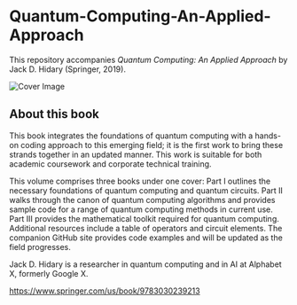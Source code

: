 # Quantum-Computing-An-Applied-Approach
This repository accompanies *Quantum Computing: An Applied Approach* by Jack D. Hidary (Springer, 2019).


![Cover Image](cover.jpg)	

##  About this book
This book integrates the foundations of quantum computing with a hands-on coding approach to this emerging field; it is the first work to bring these strands together in an updated manner. This work is suitable for both academic coursework and corporate technical training.

This volume comprises three books under one cover: Part I outlines the necessary foundations of quantum computing and quantum circuits. Part II walks through the canon of quantum computing algorithms and provides sample code for a range of quantum computing methods in current use. Part III provides the mathematical toolkit required for quantum computing. Additional resources include a table of operators and circuit elements. The companion GitHub site provides code examples and will be updated as the field progresses.

Jack D. Hidary is a researcher in quantum computing and in AI at Alphabet X, formerly Google X.

https://www.springer.com/us/book/9783030239213 

